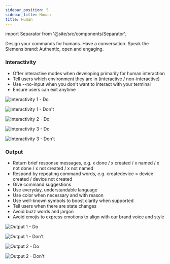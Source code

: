 ```yaml
---
sidebar_position: 5
sidebar_title: Human
title: Human
---
```


import Separator from '@site/src/components/Separator';

Design your commands for humans. Have a conversation. Speak the Siemens brand: Authentic, open and engaging.

### Interactivity
- Offer interactive modes when developing primarily for human interaction
- Tell users which environment they are in (interactive / non-interactive)  
- Use --no-input when you don't want to interact with your terminal
- Ensure users can exit anytime

![Interactivity 1 - Do](https://www.figma.com/design/YSvLeddwfyjLx8G5QWOTCH/Documentation-Visuals?node-id=1037-12943&t=2JP2nlNciwS43htp-1)

![Interactivity 1 - Don't](https://www.figma.com/design/YSvLeddwfyjLx8G5QWOTCH/Documentation-Visuals?node-id=1037-13477&t=2JP2nlNciwS43htp-1)

<Separator></Separator>

![Interactivity 2 - Do](https://www.figma.com/design/YSvLeddwfyjLx8G5QWOTCH/Documentation-Visuals?node-id=1037-12988&t=2JP2nlNciwS43htp-1)

<Separator></Separator>

![Interactivity 3 - Do](https://www.figma.com/design/YSvLeddwfyjLx8G5QWOTCH/Documentation-Visuals?node-id=1037-12991&t=2JP2nlNciwS43htp-1)

![Interactivity 3 - Don't](https://www.figma.com/design/YSvLeddwfyjLx8G5QWOTCH/Documentation-Visuals?node-id=1037-13525&t=2JP2nlNciwS43htp-1)

### Output
- Return brief response messages, e.g. x done / x created / x named / x not done / x not created / x not named
- Respond by repeating command words, e.g. createdevice  = device created / device not created
- Give command suggestions
- Use everyday, understandable language
- Use color when necessary and with reason
- Use well-known symbols to boost clarity when supported
- Tell users when there are state changes
- Avoid buzz words and jargon
- Avoid emojis to express emotions to align with our brand voice and style

![Output 1 - Do](https://www.figma.com/design/YSvLeddwfyjLx8G5QWOTCH/Documentation-Visuals?node-id=1037-12994&t=2JP2nlNciwS43htp-1)

![Output 1 - Don't](https://www.figma.com/design/YSvLeddwfyjLx8G5QWOTCH/Documentation-Visuals?node-id=1037-13528&t=2JP2nlNciwS43htp-1)

<Separator></Separator>

![Output 2 - Do](https://www.figma.com/design/YSvLeddwfyjLx8G5QWOTCH/Documentation-Visuals?node-id=1037-12997&t=2JP2nlNciwS43htp-1)

![Output 2 - Don't](https://www.figma.com/design/YSvLeddwfyjLx8G5QWOTCH/Documentation-Visuals?node-id=1037-13531&t=2JP2nlNciwS43htp-1)
